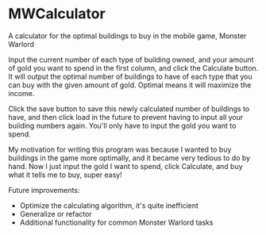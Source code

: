 MWCalculator
============

A calculator for the optimal buildings to buy in the mobile game, Monster Warlord

Input the current number of each type of building owned, and your amount of gold you want to spend in the first column, and
click the Calculate button. It will output the optimal number of buildings to have of each type that you can buy with
the given amount of gold. Optimal means it will maximize the income.

Click the save button to save this newly calculated number of buildings to have, and then click load in the future to prevent
having to input all your building numbers again. You'll only have to input the gold you want to spend.

My motivation for writing this program was because I wanted to buy buildings in the game more optimally, and it
became very tedious to do by hand. Now I just input the gold I want to spend, click Calculate, and buy what it tells me
to buy, super easy!

Future improvements:
- Optimize the calculating algorithm, it's quite inefficient
- Generalize or refactor
- Additional functionality for common Monster Warlord tasks
